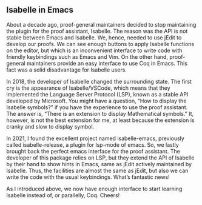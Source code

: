 ## Isabelle in Emacs

About a decade ago, proof-general maintainers decided to stop maintaining the plugin for the proof assistant, Isabelle. The reason was the API is not stable between Emacs and Isabelle. We, hence, needed to use jEdit to develop our proofs. We can see enough buttons to apply Isabelle functions on the editor, but which is an inconvenient interface to write code with friendly keybindings such as Emacs and Vim. On the other hand, proof-general maintainers provide an easy interface to use Coq in Emacs. This fact was a solid disadvantage for Isabelle users.

In 2018, the developer of Isabelle changed the surrounding state. The first cry is the appearance of Isabelle/VSCode, which means that they implemented the Language Server Protocol (LSP), known as a stable API developed by Microsoft. You might have a question, “How to display the Isabelle symbols?” if you have the experience to use the proof assistant. The answer is, “There is an extension to display Mathematical symbols.” It, however, is not the best extension for me, at least because the extension is cranky and slow to display symbol.

In 2021, I found the excellent project named isabelle-emacs, previously called isabelle-release, a plugin for lsp-mode of emacs. So, we lastly brought back the perfect emacs interface for the proof assistant. The developer of this package relies on LSP, but they extend the API of Isabelle by their hand to show hints in Emacs, same as jEdit actively maintained by Isabelle. Thus, the facilities are almost the same as jEdit, but also we can write the code with the usual keybindings. What’s fantastic news!

As I introduced above, we now have enough interface to start learning Isabelle instead of, or parallelly, Coq. Cheers!
